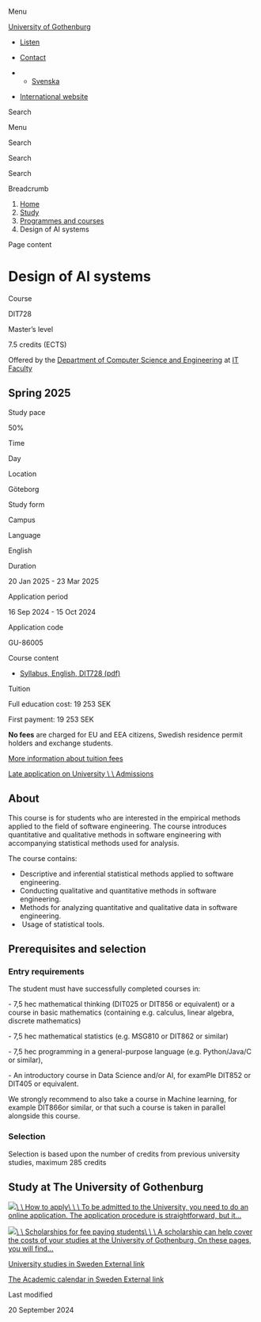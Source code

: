Menu

[University of Gothenburg](/en)

- [Listen](//app-eu.readspeaker.com/cgi-bin/rsent?customerid=9467&lang=en_uk&readclass=region--content&url=https%3A%2F%2Fwww.gu.se%2Fen%2Fstudy-gothenburg%2Fdesign-of-ai-systems-dit728 "Listen with ReadSpeaker")

- [Contact](/en/contact)

- - [Svenska](/studera/hitta-utbildning/design-av-ai-system-dit728)
- [International website](/en/study-gothenburg/design-of-ai-systems-dit728)

Search


Menu


Search


Search

Search

Breadcrumb

1. [Home](/en)
2. [Study](/en/study-in-gothenburg)
3. [Programmes and courses](/en/study-in-gothenburg/study-options)
4. Design of AI systems


Page content

# Design of AI systems

Course


DIT728


Master’s level



7.5 credits (ECTS)



Offered by the
[Department of Computer Science and Engineering](https://www.gu.se/en/computer-science-engineering)
at
[IT Faculty](https://www.gu.se/en/it-faculty)

## Spring 2025

Study pace


50%

Time


Day

Location


Göteborg

Study form


Campus

Language


English

Duration


20 Jan 2025
\- 23 Mar 2025

Application period


16 Sep 2024
\- 15 Oct 2024

Application code


GU-86005

Course content


- [Syllabus, English, DIT728 (pdf)](https://kursplaner.gu.se/pdf/kurs/en/DIT728)


Tuition


Full education cost: 19 253 SEK

First payment: 19 253 SEK

**No fees** are charged for EU and EEA citizens, Swedish residence permit holders and exchange students.

[More information about tuition fees](https://www.gu.se/en/study-in-gothenburg/apply/tuition-fees)

[Late application on University \\
\\
Admissions](https://www.universityadmissions.se/intl/addtobasket?id=GU-86005&period=VT+2025)

## About

This course is for students who are interested in the empirical methods applied to the field of software engineering. The course introduces quantitative and qualitative methods in software engineering with accompanying statistical methods used for analysis.

The course contains:

- Descriptive and inferential statistical methods applied to software engineering.
- Conducting qualitative and quantitative methods in software engineering.
- Methods for analyzing quantitative and qualitative data in software engineering.
-  Usage of statistical tools.


## Prerequisites and selection

### Entry requirements

The student must have successfully completed courses in:

\- 7,5 hec mathematical thinking (DIT025 or DIT856 or equivalent) or a course in basic mathematics (containing e.g. calculus, linear algebra, discrete mathematics)

\- 7,5 hec mathematical statistics (e.g. MSG810 or DIT862 or similar)

\- 7,5 hec programming in a general-purpose language (e.g. Python/Java/C or similar),

\- An introductory course in Data Science and/or AI, for examPle DIT852 or DIT405 or equivalent.

We strongly recommend to also take a course in Machine learning, for example DIT866or similar, or that such a course is taken in parallel alongside this course.

### Selection

Selection is based upon the number of credits from previous university studies, maximum 285 credits

## Study at The University of Gothenburg

[![](/sites/default/files/dynamic-image/dynamic_image_2188_218/public/2020-03/cytonn-photography-ZJEKICY5EXY-unsplash.jpg?media_id=2553&width=1904&height=208)\\
\\
How to apply\\
\\
\\
To be admitted to the University, you need to do an online application. The application procedure is straightforward, but it…](/en/study-in-gothenburg/apply)

[![](/sites/default/files/dynamic-image/dynamic_image_2188_218/public/2024-01/GU-7.jpg?media_id=95188&width=1904&height=208)\\
\\
Scholarships for fee paying students\\
\\
\\
A scholarship can help cover the costs of your studies at the University of Gothenburg. On these pages, you will find…](/en/study-in-gothenburg/apply/scholarships-for-fee-paying-students)

[University studies in Sweden External link](https://www.gu.se/en/study-in-gothenburg/before-you-arrive/university-studies-in-sweden "External link")

[The Academic calendar in Sweden External link](https://www.gu.se/en/study-in-gothenburg/when-you-are-here/academic-calendar "External link")

Last modified


20 September 2024